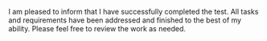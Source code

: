 I am pleased to inform that I have successfully completed the test. All tasks and requirements have been addressed and finished to the best of my ability. Please feel free to review the work as needed.

